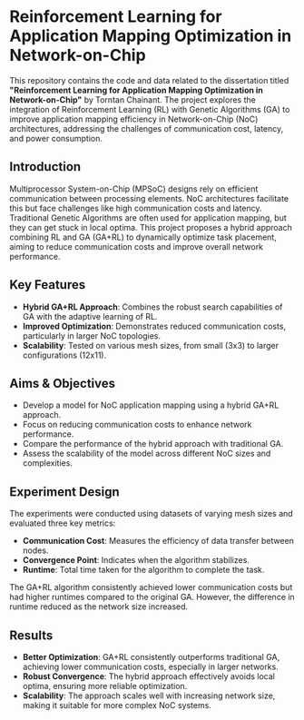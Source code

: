 # Reinforcement Learning for Application Mapping Optimization in Network-on-Chip

This repository contains the code and data related to the dissertation titled **"Reinforcement Learning for Application Mapping Optimization in Network-on-Chip"** by Torntan Chainant. The project explores the integration of Reinforcement Learning (RL) with Genetic Algorithms (GA) to improve application mapping efficiency in Network-on-Chip (NoC) architectures, addressing the challenges of communication cost, latency, and power consumption.

## Introduction

Multiprocessor System-on-Chip (MPSoC) designs rely on efficient communication between processing elements. NoC architectures facilitate this but face challenges like high communication costs and latency. Traditional Genetic Algorithms are often used for application mapping, but they can get stuck in local optima. This project proposes a hybrid approach combining RL and GA (GA+RL) to dynamically optimize task placement, aiming to reduce communication costs and improve overall network performance.

## Key Features

- **Hybrid GA+RL Approach**: Combines the robust search capabilities of GA with the adaptive learning of RL.
- **Improved Optimization**: Demonstrates reduced communication costs, particularly in larger NoC topologies.
- **Scalability**: Tested on various mesh sizes, from small (3x3) to larger configurations (12x11).

## Aims & Objectives

- Develop a model for NoC application mapping using a hybrid GA+RL approach.
- Focus on reducing communication costs to enhance network performance.
- Compare the performance of the hybrid approach with traditional GA.
- Assess the scalability of the model across different NoC sizes and complexities.

## Experiment Design

The experiments were conducted using datasets of varying mesh sizes and evaluated three key metrics:

- **Communication Cost**: Measures the efficiency of data transfer between nodes.
- **Convergence Point**: Indicates when the algorithm stabilizes.
- **Runtime**: Total time taken for the algorithm to complete the task.

The GA+RL algorithm consistently achieved lower communication costs but had higher runtimes compared to the original GA. However, the difference in runtime reduced as the network size increased.

## Results

- **Better Optimization**: GA+RL consistently outperforms traditional GA, achieving lower communication costs, especially in larger networks.
- **Robust Convergence**: The hybrid approach effectively avoids local optima, ensuring more reliable optimization.
- **Scalability**: The approach scales well with increasing network size, making it suitable for more complex NoC systems.

